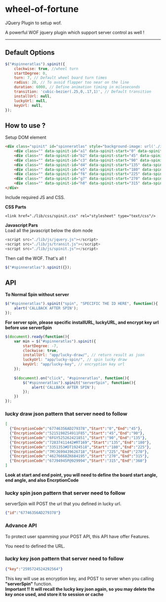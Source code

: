 # wheel-of-fortune
JQuery Plugin to setup wof.

A powerful WOF jquery plugin which support server control as well !

---



##  Default Options

```javascript
$("#spinneratlas").spinit({  
    clockwise: true, //wheel turn
    startDegree: 0,  
	turn: 7, // Default wheel board turn times  
	radius: 20, // To avoid flapper too near on the line
	duration: 6000, // Define animation timing in mileseconds  
	transition: 'cubic-bezier(.25,0,.17,1)', // Default transition  
    installUrl: null,  
    luckyUrl: null,  
    keyUrl: null,  
});
```

## How to use ?

Setup DOM element
```html
<div class="spinit" id="spinneratlas" style="background-image: url('./img/gameboard.png')">
	<div class="" data-spinit-id="a1" data-spinit-start="0" data-spinit-end="45"></div>			
	<div class="" data-spinit-id="b2" data-spinit-start="45" data-spinit-end="90"></div>
	<div class="" data-spinit-id="c3" data-spinit-start="90" data-spinit-end="135"></div>
	<div class="" data-spinit-id="d4" data-spinit-start="135" data-spinit-end="180"></div>
	<div class="" data-spinit-id="e5" data-spinit-start="180" data-spinit-end="225"></div>
	<div class="" data-spinit-id="f6" data-spinit-start="225" data-spinit-end="270"></div>
	<div class="" data-spinit-id="g7" data-spinit-start="270" data-spinit-end="315"></div>
	<div class="" data-spinit-id="h8" data-spinit-start="315" data-spinit-end="360"></div>
</div>
```

Include required JS and CSS.

**CSS Parts**
```stylesheets
<link href="./lib/css/spinit.css" rel="stylesheet" type="text/css"/>
```

**Javascript Pars**  
Load all the javascript below the dom node
```javascript  
<script src="./lib/js/jquery.js"></script>  
<script src="./lib/js/transit.js"></script>  
<script src="./lib/js/spinit.js"></script>  
```
Then call the WOF. That's all ! 
```javascript
$("#spinneratlas").spinit({});  
```



## API

**To Normal Spin without server**
```javascript
$("#spinneratlas").spinit("spin", "SPECIFIC THE ID HERE", function(){
    alert('CALLBACK AFTER SPIN');
});
```

**For server spin, please specific installURL, luckyURL, and encrypt key url before use serverSpin**

```javascript
$(document).ready(function(){
    var min = $("#spinneratlas").spinit({
		startDegree: -7,
		clockwise: true,
		installUrl: "app/lucky-draw/", // return result as json
		luckyUrl: "app/lucky-spin/", // spin lucky draw
		keyUrl: "app/lucky-key", // encryption key url
	});
	
	$(document).on("click", "#spinneratlas", function(){
		$("#spinneratlas").spinit("serverSpin", function(){
			alert('CALLBACK AFTER SPIN');
		});
	})
});
```

### **lucky draw json pattern that server need to follow**

```json
[  
  {"EncrptionCode":"67746356AD279378","Start":"0","End":"45"},   
  {"EncrptionCode":"5215198ZS4911F85","Start":"45","End":"90"},  
  {"EncrptionCode":"6FGY525262421851","Start":"90","End":"135"},  
  {"EncrptionCode":"72837411442#RT169","Start":"135","End":"180"},  
  {"EncrptionCode":"3351353#DT1924518","Start":"180","End":"225"},  
  {"EncrptionCode":"7M)2699439626718","Start":"225","End":"270"},  
  {"EncrptionCode":"46276668ZK684195","Start":"270","End":"315"},  
  {"EncrptionCode":"67J94945P@929994","Start":"315","End":"360"}
]
```
**Look at start and end point, you will need to define the board start angle, end angle, and also EncrptionCode**

### **lucky spin json pattern that server need to follow**
serverSpin will POST the url that you defined in lucky url.
```json
{"id":"67746356AD279378"}
```

### **Advance API**
To protect user spamming your POST API, this API have offer <keyUrl> Features.

You need to defined the URL.

### **lucky key json pattern that server need to follow**
```json
{"key":"2595724524292564"}
```

This key will use as encryption key, and POST to server when you calling **"serverSpin"** function.   
**Important !! It will recall the lucky key json again, so you may delete the key once used, and store it to session or cache**

